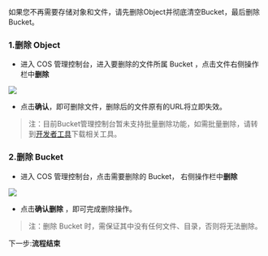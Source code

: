
如果您不再需要存储对象和文件，请先删除Object并彻底清空Bucket，最后删除Bucket。

### 1.删除 Object

- 进入 COS 管理控制台，进入要删除的文件所属 Bucket ，点击文件右侧操作栏中**删除**

![](http://imgcache.tce.fsphere.cn/static/mc.qcloudimg.com/static/img/4972523a52c04f76023067bee1cfacb9/image.png)

- 点击**确认**，即可删除文件，删除后的文件原有的URL将立即失效。

> 注：目前Bucket管理控制台暂未支持批量删除功能，如需批量删除，请转到[开发者工具](http://tce.fsphere.cn/document/product/436/7212)下载相关工具。


### 2.删除 Bucket

- 进入 COS 管理控制台，点击需要删除的 Bucket， 右侧操作栏中**删除**

![](http://imgcache.tce.fsphere.cn/static/mc.qcloudimg.com/static/img/933169d4141d0c2dec0b3e35184bdbe5/image.png)

- 点击**确认删除** ，即可完成删除操作。

> 注：删除 Bucket 时，需保证其中没有任何文件、目录，否则将无法删除。


下一步:**流程结束**